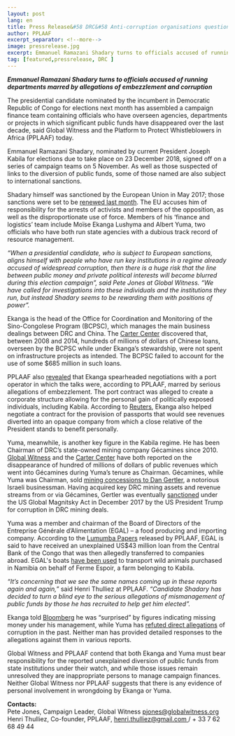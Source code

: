 ```yaml
---
layout: post
lang: en
title: Press Release&#58 DRC&#58 Anti-corruption organisations question make-up of candidate’s campaign finance team
author: PPLAAF
excerpt_separator: <!--more-->
image: pressrelease.jpg
excerpt: Emmanuel Ramazani Shadary turns to officials accused of running departments marred by allegations of embezzlement and corruption
tag: [featured,pressrelease, DRC ]
---
```


**_Emmanuel Ramazani Shadary turns to officials accused of running departments marred by allegations of embezzlement and corruption_**

The presidential candidate nominated by the incumbent in Democratic Republic of Congo for elections next month has assembled a campaign finance team containing officials who have overseen agencies, departments or projects in which significant public funds have disappeared over the last decade, said Global Witness and the Platform to Protect Whistleblowers in Africa (PPLAAF) today.

Emmanuel Ramazani Shadary, nominated by current President Joseph Kabila for elections due to take place on 23 December 2018, signed off on a series of campaign teams on 5 November. As well as those suspected of links to the diversion of public funds, some of those named are also subject to international sanctions.

Shadary himself was sanctioned by the European Union in May 2017; those sanctions were set to be [renewed last month](https://www.reuters.com/article/us-congo-sanctions/eu-to-renew-sanctions-on-congolese-officials-including-presidential-candidate-diplomats-say-idUSKCN1N42GN). The EU accuses him of responsibility for the arrests of activists and members of the opposition, as well as the disproportionate use of force. Members of his ‘finance and logistics’ team include Moïse Ekanga Lushyma and Albert Yuma, two officials who have both run state agencies with a dubious track record of resource management.

_“When a presidential candidate, who is subject to European sanctions, aligns himself with people who have run key institutions in a regime already accused of widespread corruption, then there is a huge risk that the line between public money and private political interests will become blurred during this election campaign”, said Pete Jones at Global Witness. “We have called for investigations into these individuals and the institutions they run, but instead Shadary seems to be rewarding them with positions of power”._

Ekanga is the head of the Office for Coordination and Monitoring of the Sino-Congolese Program (BCPSC), which manages the main business dealings between DRC and China. The [Carter Center](https://www.cartercenter.org/resources/pdfs/news/peace_publications/democracy/congo-report-carter-center-nov-2017.pdf) discovered that, between 2008 and 2014, hundreds of millions of dollars of Chinese loans, overseen by the BCPSC while under Ekanga’s stewardship, were not spent on infrastructure projects as intended. The BCPSC failed to account for the use of some $685 million in such loans.

PPLAAF also [revealed](https://pplaaf.org/cases/the-banana-port-papers.html) that Ekanga spearheaded negotiations with a port operator in which the talks were, according to PPLAAF, marred by serious allegations of embezzlement. The port contract was alleged to create a corporate structure allowing for the personal gain of politically exposed individuals, including Kabila. According to [Reuters]( https://www.reuters.com/investigates/special-report/congo-passports/), Ekanga also helped negotiate a contract for the provision of passports that would see revenues diverted into an opaque company from which a close relative of the President stands to benefit personally.

Yuma, meanwhile, is another key figure in the Kabila regime. He has been Chairman of DRC’s state-owned mining company Gécamines since 2010. [Global Witness](https://www.globalwitness.org/en/campaigns/democratic-republic-congo/regime-cash-machine/) and the [Carter Center](https://www.cartercenter.org/resources/pdfs/news/peace_publications/democracy/congo-report-carter-center-nov-2017.pdf) have both reported on the disappearance of hundred of millions of dollars of public revenues which went into Gécamines during Yuma’s tenure as Chairman. Gécamines, while Yuma was Chairman, sold [mining concessions to Dan Gertler](https://www.globalwitness.org/en/campaigns/oil-gas-and-mining/congo-secret-sales/), a notorious Israeli businessman. Having acquired key DRC mining assets and revenue streams from or via Gécamines, Gertler was eventually [sanctioned](https://www.treasury.gov/resource-center/sanctions/Programs/Documents/glomag_eo.pdf) under the US Global Magnitsky Act in December 2017 by the US President Trump for corruption in DRC mining deals.

Yuma was a member and chairman of the Board of Directors of the Entreprise Générale d’Alimentation (EGAL) – a food producing and importing company. According to the [Lumumba Papers](https://pplaaf.org/cases/the-lumumba-papers.html) released by PPLAAF, EGAL is said to have received an unexplained US$43 million loan from the Central Bank of the Congo that was then allegedly transferred to companies abroad. EGAL's boats [have been used](https://www.lemonde.fr/afrique/article/2017/07/13/girafes-buffles-et-zebres-en-cargo-ou-les-lubies-animalieres-de-joseph-kabila_5160098_3212.html) to transport wild animals purchased in Namibia on behalf of Ferme Espoir, a farm belonging to Kabila.

_“It’s concerning that we see the same names coming up in these reports again and again,”_ said Henri Thulliez at PPLAAF. _“Candidate Shadary has decided to turn a blind eye to the serious allegations of mismanagement of public funds by those he has recruited to help get him elected”._

Ekanga told [Bloomberg](https://www.bloomberg.com/news/articles/2017-11-09/congo-fails-to-account-for-685-million-china-loans-group-says) he was “surprised” by figures indicating missing money under his management, while Yuma has [refuted direct allegations](https://www.occrp.org/en/investigations/7234-drc-company-promised-cheap-food-delivers-stolen-money) of corruption in the past. Neither man has provided detailed responses to the allegations against them in various reports.

Global Witness and PPLAAF contend that both Ekanga and Yuma must bear responsibility for the reported unexplained diversion of public funds from state institutions under their watch, and while those issues remain unresolved they are inappropriate persons to manage campaign finances. Neither Global Witness nor PPLAAF suggests that there is any evidence of personal involvement in wrongdoing by Ekanga or Yuma.

**Contacts:**<br>
Pete Jones, Campaign Leader, Global Witness [pjones@globalwitness.org](mailto:pjones@globalwitness.org)<br>
Henri Thulliez, Co-founder, PPLAAF, [henri.thulliez@gmail.com ](mailto:henri.thulliez@gmail.com) / + 33 7 62 68 49 44
